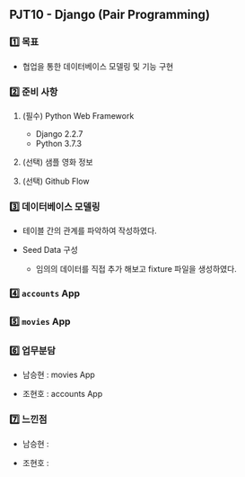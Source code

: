 ## PJT10 - Django (Pair Programming)

### :one: 목표

- 협업을 통한 데이터베이스 모델링 및 기능 구현



### :two: 준비 사항

1. (필수) Python Web Framework
   - Django 2.2.7
   - Python 3.7.3

2. (선택) 샘플 영화 정보
3. (선택) Github Flow



### :three: 데이터베이스 모델링

- 테이블 간의 관계를 파악하여 작성하였다.

- Seed Data 구성
  - 임의의 데이터를 직접 추가 해보고 fixture 파일을 생성하였다.



### :four: `accounts` App





### :five: `movies` App





### :six: 업무분담

- 남승현 : movies App

- 조현호 : accounts App



### :seven: 느낀점

- 남승현 : 



- 조현호 : 


